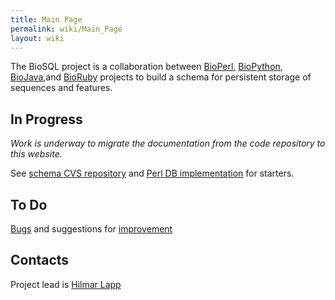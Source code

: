 ```yaml
---
title: Main Page
permalink: wiki/Main_Page
layout: wiki
---
```


The BioSQL project is a collaboration between
[BioPerl](bp:Main_Page "wikilink"),
[BioPython](biopython:Main_Page "wikilink"),
[BioJava](bj:Main_Page "wikilink"),and [BioRuby](http://bioruby.org)
projects to build a schema for persistent storage of sequences and
features.

In Progress
-----------

*Work is underway to migrate the documentation from the code repository
to this website.*

See [schema CVS
repository](http://code.open-bio.org/cgi/viewcvs.cgi/biosql-schema/?cvsroot=biosql)
and [Perl DB
implementation](http://code.open-bio.org/cgi/viewcvs.cgi/bioperl-db/?cvsroot=bioperl)
for starters.

To Do
-----

[Bugs](bp:Bugs "wikilink") and suggestions for
[improvement](bp:Enhancement_Requests "wikilink")

Contacts
--------

Project lead is [Hilmar Lapp](bp:Hilmar_Lapp "wikilink")
